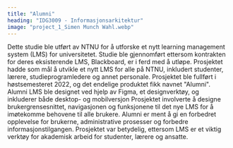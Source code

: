 ```yaml
---
title: "Alumni"
heading: "IDG3009 - Informasjonsarkitektur"
image: "project_1_Simen Munch Wahl.webp"
---
```


Dette studie ble utført av NTNU for å utforske et nytt learning management system (LMS) for universitetet. Studie ble gjennomført ettersom kontrakten for deres eksisterende LMS, Blackboard, er i ferd med å utløpe. Prosjektet hadde som mål å utvikle et nytt LMS for alle på NTNU, inkludert studenter, lærere, studieprogramledere og annet personale. Prosjektet ble fullført i høstsemesteret 2022, og det endelige produktet fikk navnet "Alumni". Alumni LMS ble designet ved hjelp av Figma, et designverktøy, og inkluderer både desktop- og mobilversjon Prosjektet involverte å designe brukergrensesnittet, navigasjonen og funksjonene til det nye LMS for å imøtekomme behovene til alle brukere. Alumni er ment å gi en forbedret opplevelse for brukerne, administrative prosesser og forbedre informasjonstilgangen. Prosjektet var betydelig, ettersom LMS er et viktig verktøy for akademisk arbeid for studenter, lærere og ansatte.
